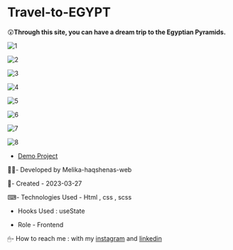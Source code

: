 # Travel-to-EGYPT

😲**Through this site, you can have a dream trip to the Egyptian Pyramids.**

![1](https://user-images.githubusercontent.com/126666369/229345394-026d8047-5cf8-4e70-81c0-69d2d0eb602c.jpg)

![2](https://user-images.githubusercontent.com/126666369/229345397-03566e59-12ef-45c9-ab92-d0211dd18d67.jpg)

![3](https://user-images.githubusercontent.com/126666369/229345402-03cf0b68-a9a8-4da0-b73c-cda04d47e666.jpg)

![4](https://user-images.githubusercontent.com/126666369/229345407-c9e4299b-6d93-45b5-ac1c-fd75589ad0a9.jpg)

![5](https://user-images.githubusercontent.com/126666369/229345411-98d19583-7c18-44ca-b314-65360d9704e4.jpg)

![6](https://user-images.githubusercontent.com/126666369/229345418-cfe4fe9b-2fa5-402e-9be3-1abe0f852da6.jpg)

![7](https://user-images.githubusercontent.com/126666369/229345425-ebd4173b-d9bb-4f63-b864-88fa8f498eed.jpg)

![8](https://user-images.githubusercontent.com/126666369/229345431-e06711f4-602e-43ab-b445-1e0fbd30504b.jpg)

- [Demo Project](https://melika-haqshenas-web.github.io/Travel-to-EGYPT/)

👩‍💻- Developed by Melika-haqshenas-web

📅- Created - 2023-03-27

⌨- Technologies Used - Html , css , scss 

- Hooks Used : useState 

- Role - Frontend

🖱- How to reach me : with my [instagram](https://www.instagram.com/melika.haqshenas_web/) and [linkedin](https://www.linkedin.com/in/melika-haqshenas-986b241a3)
